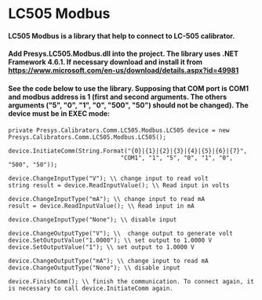 # LC505 Modbus

#### LC505 Modbus is a library that help to connect to LC-505 calibrator.

#### Add Presys.LC505.Modbus.dll into the project. The library uses .NET Framework 4.6.1. If necessary download and install it from https://www.microsoft.com/en-us/download/details.aspx?id=49981

#### See the code below to use the library. Supposing that COM port is COM1 and modbus address is 1 (first and second arguments. The others arguments ("5", "0", "1", "0", "500", "50") should not be changed). The device must be in EXEC mode:

```
private Presys.Calibrators.Comm.LC505.Modbus.LC505 device = new Presys.Calibrators.Comm.LC505.Modbus.LC505();

device.InitiateComm(String.Format("{0}|{1}|{2}|{3}|{4}|{5}|{6}|{7}",
                                "COM1", "1", "5", "0", "1", "0", "500", "50"));

device.ChangeInputType("V"); \\ change input to read volt 
string result = device.ReadInputValue(); \\ Read input in volts

device.ChangeInputType("mA"); \\ change input to read mA
result = device.ReadInputValue(); \\ Read input in mA

device.ChangeInputType("None"); \\ disable input

device.ChangeOutputType("V"); \\  change output to generate volt
device.SetOutputValue("1.0000"); \\ set output to 1.0000 V 
device.SetOutputValue("1"); \\ set output to 1.0000 V 

device.ChangeOutputType("mA"); \\ change input to read mA
device.ChangeOutputType("None"); \\ disable input

device.FinishComm(); \\ finish the communication. To connect again, it is necessary to call device.InitiateComm again.

```



